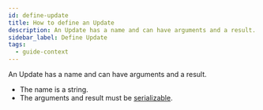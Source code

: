 ```yaml
---
id: define-update
title: How to define an Update
description: An Update has a name and can have arguments and a result.
sidebar_label: Define Update
tags:
  - guide-context
---
```


An Update has a name and can have arguments and a result.

- The name is a string.
- The arguments and result must be [serializable](/concepts/what-is-a-data-converter).
